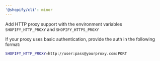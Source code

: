 ```yaml
---
'@shopify/cli': minor
---
```


Add HTTP proxy support with the environment variables `SHOPIFY_HTTP_PROXY` and `SHOPIFY_HTTPS_PROXY`

If your proxy uses basic authentication, provide the auth in the following format:

```bash
SHOPIFY_HTTP_PROXY=http://user:pass@yourproxy.com:PORT
```
